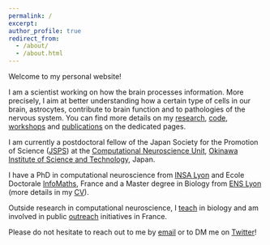 ```yaml
---
permalink: /
excerpt: 
author_profile: true
redirect_from: 
  - /about/
  - /about.html
---
```


Welcome to my personal website! 

I am a scientist working on how the brain processes information. More precisely, I aim at better understanding how a certain type of cells in our brain, astrocytes, contribute to brain function and to pathologies of the nervous system. You can find more details on my [research](research), [code](code), [workshops](workshops) and [publications](publications) on the dedicated pages.

I am currently a postdoctoral fellow of the Japan Society for the Promotion of Science ([JSPS](https://www.jsps.go.jp/english/)) at the [Computational Neuroscience Unit](https://groups.oist.jp/cnu), [Okinawa Institute of Science and Technology](https://www.oist.jp/), Japan. 

I have a PhD in computational neuroscience from [INSA Lyon](https://biosciences.insa-lyon.fr/) and Ecole Doctorale [InfoMaths](http://edinfomaths.universite-lyon.fr/), France and a Master degree in Biology from [ENS Lyon](http://www.ens-lyon.fr/en/) (more details in my [CV](cv)).

Outside research in computational neuroscience, I [teach](teaching) in biology and am involved in public [outreach](outreach) initiatives in France.

Please do not hesitate to reach out to me by [email](mailto:audrey.denizot3@oist.jp) or to DM me on [Twitter](https://twitter.com/ADenizot)!
